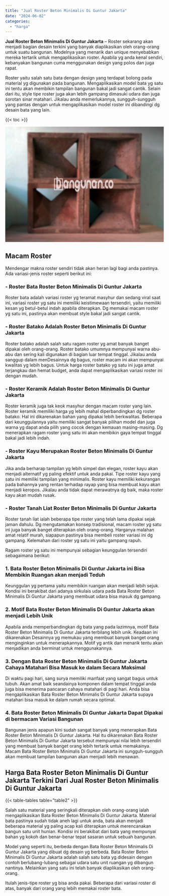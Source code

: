 ```yaml
---
title: "Jual Roster Beton Minimalis Di Guntur Jakarta"
date: "2024-06-02"
categories: 
  - "harga"
---
```


**Jual Roster Beton Minimalis Di Guntur Jakarta** – Roster sekarang akan menjadi bagian desain terkini yang banyak diaplikasikan oleh orang-orang untuk suatu bangunan. Modelnya yang menarik dan unique menyebabkan mereka tertarik untuk mengaplikasikan roster. Apabila yg anda kenal sendiri, kebanyakan bangunan cuma menggunakan design yang polos dan juga rapat.

Roster yaitu salah satu bata dengan design yang terdapat bolong pada material yg digunakan pada bangunan. Mengaplikasikan model bata yg satu ini tentu akan membikin tampilan bangunan bakal jadi sangat cantik. Selain dari itu, style tipe roster juga akan lebih gampang dimasuki udara dan juga sorotan sinar matahari. Jikalau anda memerlukannya, sungguh-sungguh yang pantas dengan untuk mengaplikasikan model roster ini dibandingi dg desain bata yang lain.

{{< toc >}}

![Jual Roster Beton Minimalis Di Guntur Jakarta](/images/bata-roster-minimalis-34.png)

## Macam Roster

Mendengar makna roster sendiri tidak akan heran lagi bagi anda pastinya. Ada variasi-jenis roster seperti berikut ini:

### \- Roster Bata Roster Beton Minimalis Di Guntur Jakarta

Roster bata adalah variasi roster yg teramat masyhur dan sedang viral saat ini, variasi roster yg satu ini memiliki keistimewaan tersendiri, yaitu memiliki kesan yg betul-betul indah apabila diterapkan. Dg memakai macam roster yg satu ini, pastinya akan membuat style bakal jadi sangat cantik.

### \- Roster Batako Adalah Roster Beton Minimalis Di Guntur Jakarta

Roster batako adalah salah satu ragam roster yg amat banyak banget dipakai oleh orang-orang. Roster batako umumnya mempunyai warna abu-abu dan sering kali digunakan di bagian luar tempat tinggal. Jikalau anda sanggup dalam menDesainnya dg bagus, roster macam ini akan mempunyai kwalitas yg lebih bagus. Untuk harga roster batako yg satu ini juga amat terjangkau dan hemat budget, anda dapat mengaplikasikan variasi roster ini dengan mudah.

### \- Roster Keramik Adalah Roster Beton Minimalis Di Guntur Jakarta

Roster keramik juga tak keok masyhur dengan macam roster yang lain. Roster keramik memiliki harga yg lebih mahal diperbandingkan dg roster batako. Hal ini dikarenakan bahan yang dipakai lebih berkwalitas. Beberapa dari keunggulannya yaitu memiliki sangat banyak pilihan model dan juga warna yg dapat anda pilih yang cocok dengan kemauan masing-masing. Dg menerapkan ragam roster yang satu ini akan membikin gaya tempat tinggal bakal jadi lebih indah.

### \- Roster Kayu Merupakan Roster Beton Minimalis Di Guntur Jakarta

Jika anda berharap tampilan yg lebih simpel dan elegan, roster kayu akan menjadi alternatif yg paling efektif untuk anda pakai. Tipe roster kayu yang satu ini memiliki tampilan yang minimalis. Roster kayu memiliki kekurangan pada bahannya yang rentan terhadap rayap yang bisa membuat kayu akan menjadi keropos. Jikalau anda tidak dapat merawatnya dg baik, maka roster kayu akan mudah rusak.

### \- Roster Tanah Liat Roster Beton Minimalis Di Guntur Jakarta

Roster tanah liat ialah beberapa tipe roster yang telah lama dipakai sejak jaman dahulu. Dg mengutamakan konsep tradisional, macam roster yg satu ini juga banyak banget diterapkan oleh orang-orang. Harganya malahan amat relatif murah, siapapun pastinya bisa membeli roster variasi ini dg gampang. Kelemahan dari roster yg satu ini yaitu gampang rapuh.

Ragam roster yg satu ini mempunyai sebagian keunggulan tersendiri sebagaimana berikut:

### 1\. Bata Roster Beton Minimalis Di Guntur Jakarta ini Bisa Membikin Ruangan akan menjadi Teduh

Keunggulan yg pertama yaitu membikin ruangan akan menjadi lebih sejuk. Kondisi ini berakibat dari adanya sirkulais udara pada Bata Roster Beton Minimalis Di Guntur Jakarta yang membuat udara bisa masuk dg gampang.

### 2\. Motif Bata Roster Beton Minimalis Di Guntur Jakarta akan menjadi Lebih Unik

Apabila anda memperbandingkan dg bata yang pada lazimnya, motif Bata Roster Beton Minimalis Di Guntur Jakarta terbilang lebih unik. Keadaan ini dikarenakan Desainnya yg memukau yang membuat banyak banget orang menginginkan untuk menerapkannya. Motif yg antik dan menarik tentu akan menjadikan anda berminat untuk menggunakannya.

### 3\. Dengan Bata Roster Beton Minimalis Di Guntur Jakarta Cahaya Matahari Bisa Masuk ke dalam Secara Maksimal

Di waktu pagi hari, sang surya memiliki manfaat yang sangat bagus untuk tubuh. Akan amat baik seandainya komponen dalam tempat tinggal anda juga bisa menerima pancaran cahaya matahari di pagi hari. Anda bisa mengaplikasikan Bata Roster Beton Minimalis Di Guntur Jakarta supaya matahari bisa masuk ke dalam rumah secara optimal.

### 4\. Bata Roster Beton Minimalis Di Guntur Jakarta Dapat Dipakai di bermacam Variasi Bangunan

Bangunan jenis apapun kini sudah sangat banyak yang menerapkan Bata Roster Beton Minimalis Di Guntur Jakarta. Hal itu dikarenakan Bata Roster Beton Minimalis Di Guntur Jakarta tersebut mempunyai nilai lebih tersendiri yang membuat banyak banget orang lebih tertarik untuk memakainya. Macam Bata Roster Beton Minimalis Di Guntur Jakarta ini sungguh-sungguh akan membuat tampilan bangunan akan menjadi lebih menawan.

## Harga Bata Roster Beton Minimalis Di Guntur Jakarta Terkini Dari Jual Roster Beton Minimalis Di Guntur Jakarta

{{< table-tables table="table2" >}}

Salah satu material yang seringkali diterapkan oleh orang-orang ialah mengaplikasikan Bata Roster Beton Minimalis Di Guntur Jakarta. Material bata pastinya sudah tidak aneh lagi untuk anda, bata akan menjadi beberapa material yg paling acap kali diterapkan untuk merencanakan bangun satu unit hunian. Kondisi ini berakibat dari bata yang mempunyai bahan yg kokoh dan benar-benar tepat sasaran untuk sebuah bangunan.

Model yang seperti itu, berbeda dengan Bata Roster Beton Minimalis Di Guntur Jakarta yang dibuat dg desain yg berbeda. Bata Roster Beton Minimalis Di Guntur Jakarta adalah salah satu bata yg didesain dengan contoh berlubang-lubang sebagai udara satu unit ruangan yg dibangun nantinya. Melainkan yang satu ini telah banyak diaplikasikan oleh orang-orang.

Itulah jenis-tipe roster yg bisa anda pakai. Beberapa dari variasi roster di atas, banyak dari orang yang lebih memakai roster bata.
